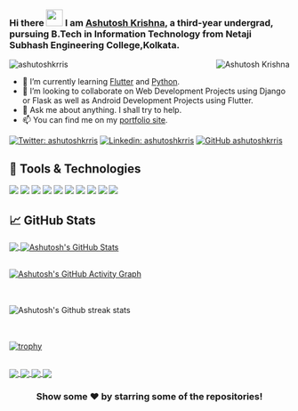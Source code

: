 ### Hi there <img src="https://raw.githubusercontent.com/MartinHeinz/MartinHeinz/master/wave.gif" width="30px"> I am [Ashutosh Krishna](http://ashutoshkrris.herokuapp.com), a third-year undergrad, pursuing B.Tech in Information Technology from Netaji Subhash Engineering College,Kolkata.

<img align="right" alt="Ashutosh Krishna" src="https://i.imgur.com/Dg5p9rR.png" />

<p align="left"> <img src="https://komarev.com/ghpvc/?username=ashutoshkrris&label=Views&color=blue&style=plastic" alt="ashutoshkrris" /> </p>
<!--😊
**ashutoshkrris/ashutoshkrris** is a ✨ _special_ ✨ repository because its `README.md` (this file) appears on your GitHub profile. -->

- 🌱 I’m currently learning [Flutter](https://flutter.dev/) and [Python](https://python.org/).
- 👯 I’m looking to collaborate on Web Development Projects using Django or Flask as well as Android Development Projects using Flutter.
- 💬 Ask me about anything. I shall try to help.
- 📫 You can find me on my [portfolio site](https://ashutoshkrris.tk).
<!-- links to your social media accounts -->
[![Twitter: ashutoshkrris](https://img.shields.io/twitter/follow/ashutoshkrris?style=social)](https://twitter.com/ashutoshkrris)
[![Linkedin: ashutoshkrris](https://img.shields.io/badge/-ashutoshkkris-blue?style=flat-square&logo=Linkedin&logoColor=white&link=https://www.linkedin.com/in/ashutoshkrris/)](https://www.linkedin.com/in/ashutoshkrris/)
[![GitHub ashutoshkrris](https://img.shields.io/github/followers/ashutoshkrris?label=follow&style=social)](https://github.com/ashutoshkrris)

## 🔧 Tools & Technologies
![](https://img.shields.io/badge/OS-Windows-informational?style=flat&logo=windows&logoColor=white&color=2bbc8a)
![](https://img.shields.io/badge/Editor-VS_Code-informational?style=flat&logo=vs-code&logoColor=white&color=2bbc8a)
![](https://img.shields.io/badge/Editor-Android_Studio-informational?style=flat&logo=android-studio&logoColor=green&color=2bbc8a)
![](https://img.shields.io/badge/Code-Python-informational?style=flat&logo=python&logoColor=white&color=2bbc8a)
![](https://img.shields.io/badge/Code-Django-informational?style=flat&logo=django&logoColor=white&color=2bbc8a)
![](https://img.shields.io/badge/Code-C_Language-informational?style=flat&logo=c&logoColor=white&color=2bbc8a)
![](https://img.shields.io/badge/Tools-Node_JS-informational?style=flat&logo=node.js&logoColor=green&color=2bbc8a)
![](https://img.shields.io/badge/Code-Flutter-informational?style=flat&logo=flutter&logoColor=blue&color=2bbc8a)
![](https://img.shields.io/badge/Tools-PostgreSQL-informational?style=flat&logo=postgresql&logoColor=white&color=2bbc8a)
![](https://img.shields.io/badge/Tools-MongoDb-informational?style=flat&logo=mongodb&logoColor=green&color=2bbc8a)


## &#x1f4c8; GitHub Stats

<a href="https://github.com/ashutoshkrris/ashutoshkrris">
  <img align="center" src="https://github-readme-stats.vercel.app/api/top-langs/?username=ashutoshkrris&hide=java,html&title_color=ffffff&text_color=c9cacc&icon_color=2bbc8a&bg_color=1d1f21" />
</a>
<a href="https://github.com/ashutoshkrris/ashutoshkrris">
  <img align="center" src="https://github-readme-stats.vercel.app/api?username=ashutoshkrris&show_icons=true&line_height=27&count_private=true&title_color=ffffff&text_color=c9cacc&icon_color=2bbc8a&bg_color=1d1f21" alt="Ashutosh's GitHub Stats" />
</a>
<br/><br/>

[![Ashutosh's GitHub Activity Graph](https://activity-graph.herokuapp.com/graph?username=ashutoshkrris&theme=rogue)](https://github.com/ashutoshkrris)


<br/><br/>
![Ashutosh's Github streak stats](https://github-readme-streak-stats.herokuapp.com/?user=ashutoshkrris) 

<br><br>
[![trophy](https://github-profile-trophy.vercel.app/?username=ashutoshkrris)](https://github.com/ryo-ma/github-profile-trophy)

<br/>
<a href="https://github.com/ashutoshkrris/COVID-19-Analysis">
  <img align="center" src="https://github-readme-stats.vercel.app/api/pin/?username=ashutoshkrris&repo=COVID-19-Analysis&title_color=ffffff&text_color=c9cacc&icon_color=2bbc8a&bg_color=1d1f21" />
</a> 

<a href="https://github.com/ashutoshkrris/iRead">
  <img align="center" src="https://github-readme-stats.vercel.app/api/pin/?username=ashutoshkrris&repo=iRead&title_color=ffffff&text_color=c9cacc&icon_color=2bbc8a&bg_color=1d1f21" />
</a> 

<a href="https://github.com/ashutoshkrris/Amazon-Price-Tracker">
  <img align="center" src="https://github-readme-stats.vercel.app/api/pin/?username=ashutoshkrris&repo=Amazon-Price-Tracker&title_color=ffffff&text_color=c9cacc&icon_color=2bbc8a&bg_color=1d1f21" />
</a> 

<a href="https://github.com/ashutoshkrris/YouTube-Trending-Videos-Analysis">
  <img align="center" src="https://github-readme-stats.vercel.app/api/pin/?username=ashutoshkrris&repo=YouTube-Trending-Videos-Analysis&title_color=ffffff&text_color=c9cacc&icon_color=2bbc8a&bg_color=1d1f21" />
</a>

<div align="center">

<h3> Show some ❤️ by starring some of the repositories! </h3>

</div>

